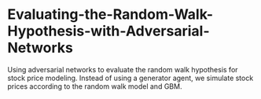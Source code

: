 # Evaluating-the-Random-Walk-Hypothesis-with-Adversarial-Networks
Using adversarial networks to evaluate the random walk hypothesis for stock price modeling. Instead of using a generator agent, we simulate stock prices according to the random walk model and GBM. 
